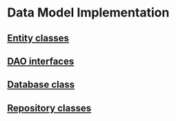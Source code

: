 # Data Model Implementation

## [Entity classes](https://rickyg08.github.io/wake-up/work/entity-classes.html "Entity classes")

## [DAO interfaces](https://rickyg08.github.io/wake-up/work/dao-interfaces.html "DAO interfaces")

## [Database class](https://github.com/rickyG08/wake-up/blob/database/app/src/main/java/edu/cnm/deepdive/wakeup/service/WakeUpDatabase.java "Database class")

## [Repository classes](https://rickyg08.github.io/wake-up/work/repository-classes.html "Repository classes")
